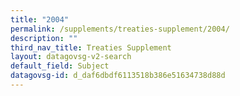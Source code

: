 ```yaml
---
title: "2004"
permalink: /supplements/treaties-supplement/2004/
description: ""
third_nav_title: Treaties Supplement
layout: datagovsg-v2-search
default_field: Subject
datagovsg-id: d_daf6dbdf6113518b386e51634738d88d
---
```

